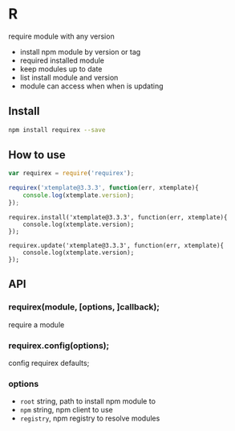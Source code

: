 R
========

require module with any version

- install npm module by version or tag
- required installed module
- keep modules up to date
- list install module and version
- module can access when when is updating

Install
-------

```sh
npm install requirex --save
````


How to use
-------

```js
var requirex = require('requirex');

requirex('xtemplate@3.3.3', function(err, xtemplate){
    console.log(xtemplate.version);
});
```

```
requirex.install('xtemplate@3.3.3', function(err, xtemplate){
    console.log(xtemplate.version);
});
```

```
requirex.update('xtemplate@3.3.3', function(err, xtemplate){
    console.log(xtemplate.version);
});
```

API
---


### requirex(module, [options, ]callback);
require a module

### requirex.config(options);
config requirex defaults;

### options

- `root` string, path to install npm module to
- `npm` string,  npm client to use
- `registry`, npm registry to resolve modules